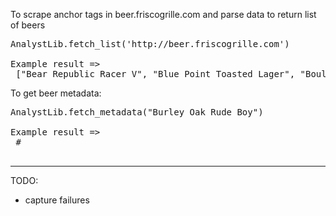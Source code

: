 To scrape anchor tags in beer.friscogrille.com and parse data to return list of beers

<pre>
AnalystLib.fetch_list('http://beer.friscogrille.com')

Example result =>
 ["Bear Republic Racer V", "Blue Point Toasted Lager", "Boulder Hoopla Pale Ale (N2)", "Boulevard Double Wide IPA", "Boulevard Tank 7 Farmhouse Ale", "Boulevard/Pretty Things Stingo", "Brewer's Art Resurrection", "Brooklyn Post Road Pumpkin Ale", "Burley Oak Rude Boy", "Dogfish Head Chicory Stout", "Xingu Black Beer"]
</pre>

To get beer metadata:

<pre>
AnalystLib.fetch_metadata("Burley Oak Rude Boy")

Example result =>
 #<AnalystLib::Metadata:0x78a02404 @rating_score="89", @rating_desc="CANNOT FIND", @abv="9.00", @description="CANNOT FIND"> 
 
</pre>

----
TODO:
- capture failures
